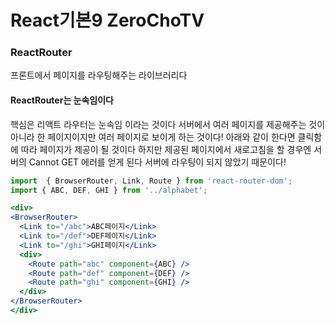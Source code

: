 # React기본9 ZeroChoTV
### ReactRouter
프론트에서 페이지를 라우팅해주는 라이브러리다

#### ReactRouter는 눈속임이다
핵심은 리액트 라우터는 눈속임 이라는 것이다
서버에서 여러 페이지를 제공해주는 것이 아니라 한 페이지이지만
여러 페이지로 보이게 하는 것이다!
아래와 같이 한다면 클릭함에 따라 페이지가 제공이 될 것이다
하지만 제공된 페이지에서 새로고침을 할 경우엔 서버의 Cannot GET 에러를 얻게 된다
서버에 라우팅이 되지 않았기 때문이다!
```jsx
import  { BrowserRouter, Link, Route } from 'react-router-dom';
import { ABC, DEF, GHI } from '../alphabet';

<div>
<BrowserRouter>
  <Link to="/abc">ABC페이지</Link>
  <Link to="/def">DEF페이지</Link>
  <Link to="/ghi">GHI페이지</Link>
  <div>
    <Route path="abc" component={ABC} />
    <Route path="def" component={DEF} />
    <Route path="ghi" component={GHI} />
  </div>
</BrowserRouter>
</div>
```
